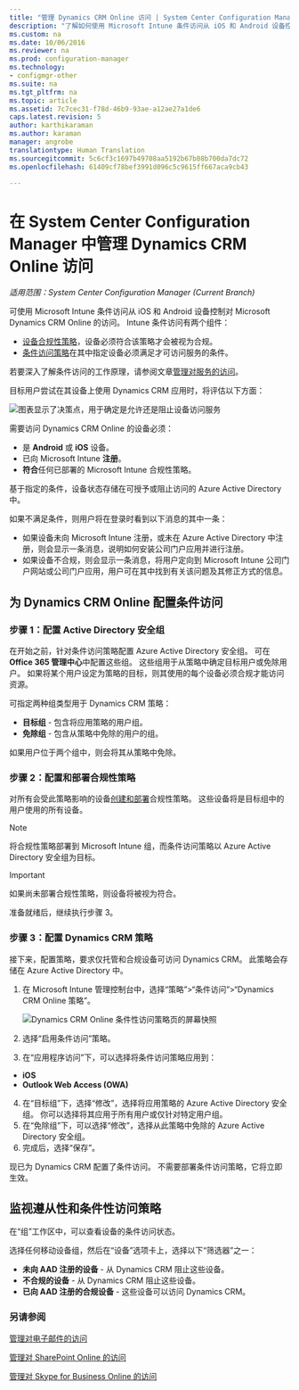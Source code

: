 ```yaml
---
title: "管理 Dynamics CRM Online 访问 | System Center Configuration Manager"
description: "了解如何使用 Microsoft Intune 条件访问从 iOS 和 Android 设备控制对 Microsoft Dynamics CRM Online 的访问。"
ms.custom: na
ms.date: 10/06/2016
ms.reviewer: na
ms.prod: configuration-manager
ms.technology:
- configmgr-other
ms.suite: na
ms.tgt_pltfrm: na
ms.topic: article
ms.assetid: 7c7cec31-f78d-46b9-93ae-a12ae27a1de6
caps.latest.revision: 5
author: karthikaraman
ms.author: karaman
manager: angrobe
translationtype: Human Translation
ms.sourcegitcommit: 5c6cf3c1697b49708aa5192b67b08b700da7dc72
ms.openlocfilehash: 61409cf78bef3991d096c5c9615ff667aca9cb43

---
```

# <a name="manage-dynamics-crm-online-access-in-system-center-configuration-manager"></a>在 System Center Configuration Manager 中管理 Dynamics CRM Online 访问

*适用范围：System Center Configuration Manager (Current Branch)*

可使用 Microsoft Intune 条件访问从 iOS 和 Android 设备控制对 Microsoft Dynamics CRM Online 的访问。  Intune 条件访问有两个组件：
* [设备合规性策略](../../protect/deploy-use/device-compliance-policies.md)，设备必须符合该策略才会被视为合规。
* [条件访问策略](../../protect/deploy-use/manage-access-to-services.md)在其中指定设备必须满足才可访问服务的条件。

若要深入了解条件访问的工作原理，请参阅文章[管理对服务的访问](../../protect/deploy-use/manage-access-to-services.md)。


目标用户尝试在其设备上使用 Dynamics CRM 应用时，将评估以下方面：

![图表显示了决策点，用于确定是允许还是阻止设备访问服务](../media/mdm-ca-dynamics-crm-flow-diagram.png)

需要访问 Dynamics CRM Online 的设备必须：
* 是 **Android** 或 **iOS** 设备。
* 已向 Microsoft Intune **注册**。
* **符合**任何已部署的 Microsoft Intune 合规性策略。

基于指定的条件，设备状态存储在可授予或阻止访问的 Azure Active Directory 中。

如果不满足条件，则用户将在登录时看到以下消息的其中一条：
* 如果设备未向 Microsoft Intune 注册，或未在 Azure Active Directory 中注册，则会显示一条消息，说明如何安装公司门户应用并进行注册。
* 如果设备不合规，则会显示一条消息，将用户定向到 Microsoft Intune 公司门户网站或公司门户应用，用户可在其中找到有关该问题及其修正方式的信息。

## <a name="configure-conditional-access-for-dynamics-crm-online"></a>为 Dynamics CRM Online 配置条件访问  
### <a name="step-1-configure-active-directory-security-groups"></a>步骤 1：配置 Active Directory 安全组

在开始之前，针对条件访问策略配置 Azure Active Directory 安全组。 可在 **Office 365 管理中心**中配置这些组。 这些组用于从策略中确定目标用户或免除用户。 如果将某个用户设定为策略的目标，则其使用的每个设备必须合规才能访问资源。

可指定两种组类型用于 Dynamics CRM 策略：
* **目标组** - 包含将应用策略的用户组。
* **免除组** - 包含从策略中免除的用户的组。

如果用户位于两个组中，则会将其从策略中免除。

### <a name="step-2-configure-and-deploy-a-compliance-policy"></a>步骤 2：配置和部署合规性策略
对所有会受此策略影响的设备[创建和部署](../../protect/deploy-use/device-compliance-policies.md)合规性策略。 这些设备将是目标组中的用户使用的所有设备。

> [!NOTE]
> 将合规性策略部署到 Microsoft Intune 组，而条件访问策略以 Azure Active Directory 安全组为目标。

> [!IMPORTANT]
> 如果尚未部署合规性策略，则设备将被视为符合。

准备就绪后，继续执行步骤 3。
### <a name="step-3-configure-the-dynamics-crm-policy"></a>步骤 3：配置 Dynamics CRM 策略
接下来，配置策略，要求仅托管和合规设备可访问 Dynamics CRM。 此策略会存储在 Azure Active Directory 中。

1.  在 Microsoft Intune 管理控制台中，选择“策略”>“条件访问”>“Dynamics CRM Online 策略”。

     ![Dynamics CRM Online 条件性访问策略页的屏幕快照](../media/mdm-ca-dynamics-crm-policy-configuration.png)

2.  选择“启用条件访问”策略。
3.  在“应用程序访问”下，可以选择将条件访问策略应用到：
  * **iOS**
  * **Outlook Web Access (OWA)**
4.  在“目标组”下，选择“修改”，选择将应用策略的 Azure Active Directory 安全组。 你可以选择将其应用于所有用户或仅针对特定用户组。
5.  在“免除组”下，可以选择“修改”，选择从此策略中免除的 Azure Active Directory 安全组。
6.  完成后，选择“保存”。

现已为 Dynamics CRM 配置了条件访问。 不需要部署条件访问策略，它将立即生效。
##  <a name="monitor-the-compliance-and-conditional-access-policies"></a>监视遵从性和条件性访问策略

在“组”工作区中，可以查看设备的条件访问状态。

选择任何移动设备组，然后在“设备”选项卡上，选择以下“筛选器”之一：
* **未向 AAD 注册的设备** - 从 Dynamics CRM 阻止这些设备。
* **不合规的设备** - 从 Dynamics CRM 阻止这些设备。
* **已向 AAD 注册的合规设备** - 这些设备可以访问 Dynamics CRM。

###  <a name="see-also"></a>另请参阅
[管理对电子邮件的访问](../../protect/deploy-use/manage-email-access.md)

[管理对 SharePoint Online 的访问](../../protect/deploy-use/manage-sharepoint-online-access.md)

[管理对 Skype for Business Online 的访问](../../protect/deploy-use/manage-skype-for-business-online-access.md)



<!--HONumber=Nov16_HO1-->


